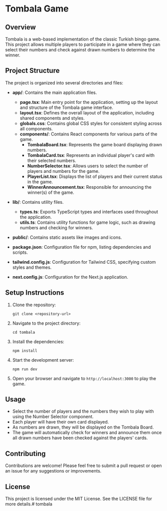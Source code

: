 # Tombala Game

## Overview
Tombala is a web-based implementation of the classic Turkish bingo game. This project allows multiple players to participate in a game where they can select their numbers and check against drawn numbers to determine the winner.

## Project Structure
The project is organized into several directories and files:

- **app/**: Contains the main application files.
  - **page.tsx**: Main entry point for the application, setting up the layout and structure of the Tombala game interface.
  - **layout.tsx**: Defines the overall layout of the application, including shared components and styles.
  - **globals.css**: Contains global CSS styles for consistent styling across all components.
  - **components/**: Contains React components for various parts of the game.
    - **TombalaBoard.tsx**: Represents the game board displaying drawn numbers.
    - **TombalaCard.tsx**: Represents an individual player's card with their selected numbers.
    - **NumberSelector.tsx**: Allows users to select the number of players and numbers for the game.
    - **PlayerList.tsx**: Displays the list of players and their current status in the game.
    - **WinnerAnnouncement.tsx**: Responsible for announcing the winner(s) of the game.

- **lib/**: Contains utility files.
  - **types.ts**: Exports TypeScript types and interfaces used throughout the application.
  - **utils.ts**: Contains utility functions for game logic, such as drawing numbers and checking for winners.

- **public/**: Contains static assets like images and icons.

- **package.json**: Configuration file for npm, listing dependencies and scripts.

- **tailwind.config.js**: Configuration for Tailwind CSS, specifying custom styles and themes.

- **next.config.js**: Configuration for the Next.js application.

## Setup Instructions
1. Clone the repository:
   ```
   git clone <repository-url>
   ```
2. Navigate to the project directory:
   ```
   cd tombala
   ```
3. Install the dependencies:
   ```
   npm install
   ```
4. Start the development server:
   ```
   npm run dev
   ```
5. Open your browser and navigate to `http://localhost:3000` to play the game.

## Usage
- Select the number of players and the numbers they wish to play with using the Number Selector component.
- Each player will have their own card displayed.
- As numbers are drawn, they will be displayed on the Tombala Board.
- The game will automatically check for winners and announce them once all drawn numbers have been checked against the players' cards.

## Contributing
Contributions are welcome! Please feel free to submit a pull request or open an issue for any suggestions or improvements.

## License
This project is licensed under the MIT License. See the LICENSE file for more details.#   t o m b a l a  
 